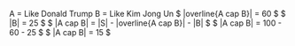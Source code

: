 A = Like Donald Trump
B = Like Kim Jong Un
$ |overline{A cap B}| = 60 $ 
$ |B| = 25 $ 
$ |A cap B| = |S| - |overline{A cap B}| - |B| $ 
$ |A cap B| = 100 - 60 - 25 $
$ |A cap B| = 15 $
